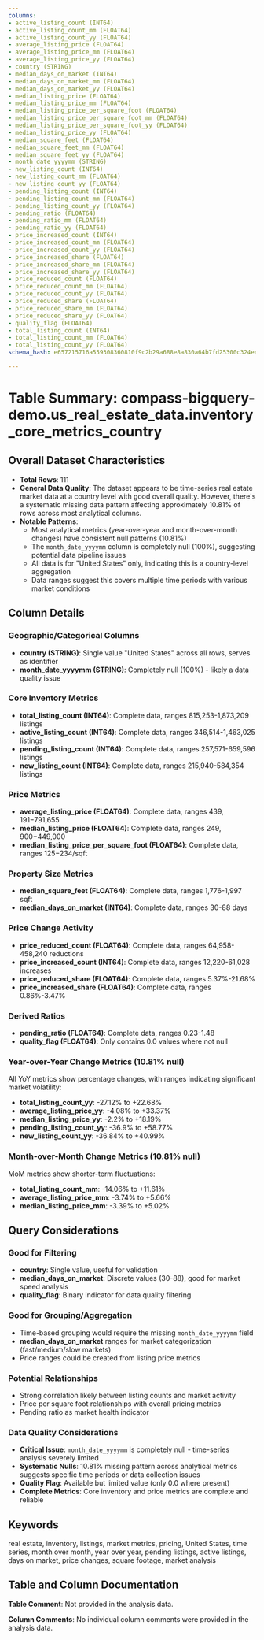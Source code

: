 ```yaml
---
columns:
- active_listing_count (INT64)
- active_listing_count_mm (FLOAT64)
- active_listing_count_yy (FLOAT64)
- average_listing_price (FLOAT64)
- average_listing_price_mm (FLOAT64)
- average_listing_price_yy (FLOAT64)
- country (STRING)
- median_days_on_market (INT64)
- median_days_on_market_mm (FLOAT64)
- median_days_on_market_yy (FLOAT64)
- median_listing_price (FLOAT64)
- median_listing_price_mm (FLOAT64)
- median_listing_price_per_square_foot (FLOAT64)
- median_listing_price_per_square_foot_mm (FLOAT64)
- median_listing_price_per_square_foot_yy (FLOAT64)
- median_listing_price_yy (FLOAT64)
- median_square_feet (FLOAT64)
- median_square_feet_mm (FLOAT64)
- median_square_feet_yy (FLOAT64)
- month_date_yyyymm (STRING)
- new_listing_count (INT64)
- new_listing_count_mm (FLOAT64)
- new_listing_count_yy (FLOAT64)
- pending_listing_count (INT64)
- pending_listing_count_mm (FLOAT64)
- pending_listing_count_yy (FLOAT64)
- pending_ratio (FLOAT64)
- pending_ratio_mm (FLOAT64)
- pending_ratio_yy (FLOAT64)
- price_increased_count (INT64)
- price_increased_count_mm (FLOAT64)
- price_increased_count_yy (FLOAT64)
- price_increased_share (FLOAT64)
- price_increased_share_mm (FLOAT64)
- price_increased_share_yy (FLOAT64)
- price_reduced_count (FLOAT64)
- price_reduced_count_mm (FLOAT64)
- price_reduced_count_yy (FLOAT64)
- price_reduced_share (FLOAT64)
- price_reduced_share_mm (FLOAT64)
- price_reduced_share_yy (FLOAT64)
- quality_flag (FLOAT64)
- total_listing_count (INT64)
- total_listing_count_mm (FLOAT64)
- total_listing_count_yy (FLOAT64)
schema_hash: e657215716a559308360810f9c2b29a688e8a830a64b7fd25300c324e416e4f2

---
```

# Table Summary: compass-bigquery-demo.us_real_estate_data.inventory_core_metrics_country

## Overall Dataset Characteristics

- **Total Rows**: 111
- **General Data Quality**: The dataset appears to be time-series real estate market data at a country level with good overall quality. However, there's a systematic missing data pattern affecting approximately 10.81% of rows across most analytical columns.
- **Notable Patterns**: 
  - Most analytical metrics (year-over-year and month-over-month changes) have consistent null patterns (10.81%)
  - The `month_date_yyyymm` column is completely null (100%), suggesting potential data pipeline issues
  - All data is for "United States" only, indicating this is a country-level aggregation
  - Data ranges suggest this covers multiple time periods with various market conditions

## Column Details

### Geographic/Categorical Columns
- **country (STRING)**: Single value "United States" across all rows, serves as identifier
- **month_date_yyyymm (STRING)**: Completely null (100%) - likely a data quality issue

### Core Inventory Metrics
- **total_listing_count (INT64)**: Complete data, ranges 815,253-1,873,209 listings
- **active_listing_count (INT64)**: Complete data, ranges 346,514-1,463,025 listings  
- **pending_listing_count (INT64)**: Complete data, ranges 257,571-659,596 listings
- **new_listing_count (INT64)**: Complete data, ranges 215,940-584,354 listings

### Price Metrics
- **average_listing_price (FLOAT64)**: Complete data, ranges $439,191-$791,655
- **median_listing_price (FLOAT64)**: Complete data, ranges $249,900-$449,000
- **median_listing_price_per_square_foot (FLOAT64)**: Complete data, ranges $125-$234/sqft

### Property Size Metrics
- **median_square_feet (FLOAT64)**: Complete data, ranges 1,776-1,997 sqft
- **median_days_on_market (INT64)**: Complete data, ranges 30-88 days

### Price Change Activity
- **price_reduced_count (FLOAT64)**: Complete data, ranges 64,958-458,240 reductions
- **price_increased_count (INT64)**: Complete data, ranges 12,220-61,028 increases
- **price_reduced_share (FLOAT64)**: Complete data, ranges 5.37%-21.68%
- **price_increased_share (FLOAT64)**: Complete data, ranges 0.86%-3.47%

### Derived Ratios
- **pending_ratio (FLOAT64)**: Complete data, ranges 0.23-1.48
- **quality_flag (FLOAT64)**: Only contains 0.0 values where not null

### Year-over-Year Change Metrics (10.81% null)
All YoY metrics show percentage changes, with ranges indicating significant market volatility:
- **total_listing_count_yy**: -27.12% to +22.68%
- **average_listing_price_yy**: -4.08% to +33.37%
- **median_listing_price_yy**: -2.2% to +18.19%
- **pending_listing_count_yy**: -36.9% to +58.77%
- **new_listing_count_yy**: -36.84% to +40.99%

### Month-over-Month Change Metrics (10.81% null)
MoM metrics show shorter-term fluctuations:
- **total_listing_count_mm**: -14.06% to +11.61%
- **average_listing_price_mm**: -3.74% to +5.66%
- **median_listing_price_mm**: -3.39% to +5.02%

## Query Considerations

### Good for Filtering
- **country**: Single value, useful for validation
- **median_days_on_market**: Discrete values (30-88), good for market speed analysis
- **quality_flag**: Binary indicator for data quality filtering

### Good for Grouping/Aggregation
- Time-based grouping would require the missing `month_date_yyyymm` field
- **median_days_on_market** ranges for market categorization (fast/medium/slow markets)
- Price ranges could be created from listing price metrics

### Potential Relationships
- Strong correlation likely between listing counts and market activity
- Price per square foot relationships with overall pricing metrics
- Pending ratio as market health indicator

### Data Quality Considerations
- **Critical Issue**: `month_date_yyyymm` is completely null - time-series analysis severely limited
- **Systematic Nulls**: 10.81% missing pattern across analytical metrics suggests specific time periods or data collection issues
- **Quality Flag**: Available but limited value (only 0.0 where present)
- **Complete Metrics**: Core inventory and price metrics are complete and reliable

## Keywords

real estate, inventory, listings, market metrics, pricing, United States, time series, month over month, year over year, pending listings, active listings, days on market, price changes, square footage, market analysis

## Table and Column Documentation

**Table Comment**: Not provided in the analysis data.

**Column Comments**: No individual column comments were provided in the analysis data.